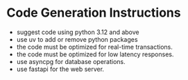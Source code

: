 # Code Generation Instructions

- suggest code using python 3.12 and above
- use uv to add or remove python packages
- the code must be optimized for real-time transactions.
- the code must be optimized for low latency responses.
- use asyncpg for database operations.
- use fastapi for the web server.
